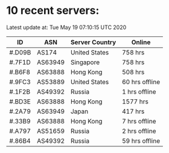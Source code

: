 # 10 recent servers:

Latest update at: Tue May 19 07:10:15 UTC 2020

| ID | ASN | Server Country | Online |
| -- | --- | -------------- | ------ |
| #.D09B | AS174 | United States | 758 hrs |
| #.7F1D | AS63949 | Singapore | 758 hrs |
| #.B6F8 | AS63888 | Hong Kong | 508 hrs |
| #.9FC3 | AS53889 | United States | 60 hrs offline |
| #.1F2B | AS49392 | Russia | 1 hrs offline |
| #.BD3E | AS63888 | Hong Kong | 1577 hrs |
| #.2A79 | AS63949 | Japan | 417 hrs |
| #.33B9 | AS63888 | Hong Kong | 7 hrs offline |
| #.A797 | AS51659 | Russia | 2 hrs offline |
| #.86B4 | AS49392 | Russia | 59 hrs offline |

